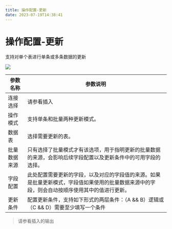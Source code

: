 ```yaml
---
title: 操作配置-更新
date: 2023-07-19T14:38:41
---
```


# 操作配置-更新

支持对单个表进行单条或多条数据的更新

![](http://apaas.wxchina.com:8881/wp-content/uploads/Screen-Shot-2022-12-21-at-3.58.16-PM.png)

|参数名称|参数说明|
|---|---|
|连接选择|请参看<font>插入</font>|
|操作模式|支持单条和批量两种更新模式。|
|数据表|选择需要更新的表。|
|批量数据来源|只有选择了批量模式才有该选项，用于指明更新的批量数据的来源，会影响后续字段配置以及更新条件中的可用字段的选择。|
|字段配置|此处配置需要更新的字段，以及对应的字段值的来源。如果是批量更新模式，字段值如果使用的批量数据来源中的字段，则会自动按顺序使用其中的值进行更新。|
|更新条件|配置更新条件，支持如下形式的两层条件：（A && B）逻辑或（C && D）需要至少填写一个条件|

> <font>请参看插入的输出</font>